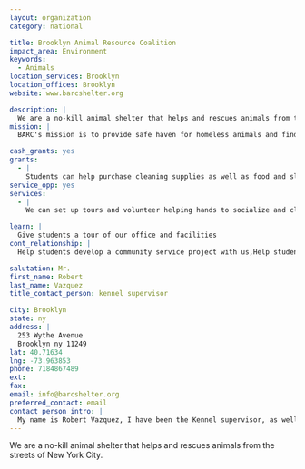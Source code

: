 ```yaml
---
layout: organization
category: national

title: Brooklyn Animal Resource Coalition
impact_area: Environment
keywords: 
  - Animals
location_services: Brooklyn
location_offices: Brooklyn
website: www.barcshelter.org

description: |
  We are a no-kill animal shelter that helps and rescues animals from the streets of New York City.
mission: |
  BARC's mission is to provide safe haven for homeless animals and find permanent, loving homes for these animals. The animals in our care receive quality food, shelter, and medical attention. We meet the needs of homeless animals through the assistance of dedicated volunteers, revenues generated from the success of our pet supply business, and from private donations.

cash_grants: yes
grants: 
  - |
    Students can help purchase cleaning supplies as well as food and sleeping items for our dogs and cats. Also, students can help with the animals' medical supplies, which can be really add up. Then the students can come and help clean the animals living quarters and give them love and attention.
service_opp: yes
services: 
  - |
    We can set up tours and volunteer helping hands to socialize and clean the animals' living environment.  We can also arrange dog walking for the students with proper supervisors.

learn: |
  Give students a tour of our office and facilities
cont_relationship: |
  Help students develop a community service project with us,Help students tell local newspapers and media about their grant and/or project with us

salutation: Mr.
first_name: Robert
last_name: Vazquez
title_contact_person: kennel supervisor

city: Brooklyn
state: ny
address: |
  253 Wythe Avenue  
  Brooklyn ny 11249
lat: 40.71634
lng: -73.963853
phone: 7184867489
ext: 
fax: 
email: info@barcshelter.org
preferred_contact: email
contact_person_intro: |
  My name is Robert Vazquez, I have been the Kennel supervisor, as well as the dog behaviorist, trainer and caretaker. I have been at BARC the last 11 years and have helped over 1000 dogs and cats find homes in Brooklyn. I also help educate the public about the necessity of adopting from a no-kill animal shelter.
---
```

We are a no-kill animal shelter that helps and rescues animals from the streets of New York City.